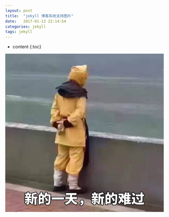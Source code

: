 ```yaml
---
layout: post
title:  "jekyll 博客系统支持图片"
date:   2017-01-13 22:14:54
categories: jekyll
tags: jekyll
---
```


* content
{:toc}

![ttestimage](image/test_001.jpg)